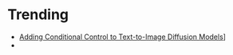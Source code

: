 # Trending

* [Adding Conditional Control to Text-to-Image Diffusion Models](https://arxiv.org/abs/2302.05543)]
* 